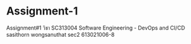 # Assignment-1
Assignment#1 วิชา SC313004 Software Engineering - DevOps and CI/CD  
sasithorn wongsanuthat sec2 613021006-8
